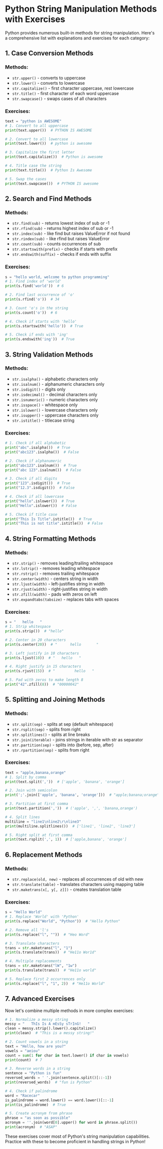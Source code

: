 # Python String Manipulation Methods with Exercises

Python provides numerous built-in methods for string manipulation. Here's a comprehensive list with explanations and exercises for each category:

## 1. Case Conversion Methods

### Methods:
- `str.upper()` - converts to uppercase
- `str.lower()` - converts to lowercase
- `str.capitalize()` - first character uppercase, rest lowercase
- `str.title()` - first character of each word uppercase
- `str.swapcase()` - swaps cases of all characters

### Exercises:
```python
text = "python is AWESOME"
# 1. Convert to all uppercase
print(text.upper())  # PYTHON IS AWESOME

# 2. Convert to all lowercase
print(text.lower())  # python is awesome

# 3. Capitalize the first letter
print(text.capitalize())  # Python is awesome

# 4. Title case the string
print(text.title())  # Python Is Awesome

# 5. Swap the cases
print(text.swapcase())  # PYTHON IS awesome
```

## 2. Search and Find Methods

### Methods:
- `str.find(sub)` - returns lowest index of sub or -1
- `str.rfind(sub)` - returns highest index of sub or -1
- `str.index(sub)` - like find but raises ValueError if not found
- `str.rindex(sub)` - like rfind but raises ValueError
- `str.count(sub)` - counts occurrences of sub
- `str.startswith(prefix)` - checks if starts with prefix
- `str.endswith(suffix)` - checks if ends with suffix

### Exercises:
```python
s = "hello world, welcome to python programming"
# 1. Find index of 'world'
print(s.find('world'))  # 6

# 2. Find last occurrence of 'o'
print(s.rfind('o'))  # 34

# 3. Count 'o's in the string
print(s.count('o'))  # 6

# 4. Check if starts with 'hello'
print(s.startswith('hello'))  # True

# 5. Check if ends with 'ing'
print(s.endswith('ing'))  # True
```

## 3. String Validation Methods

### Methods:
- `str.isalpha()` - alphabetic characters only
- `str.isalnum()` - alphanumeric characters only
- `str.isdigit()` - digits only
- `str.isdecimal()` - decimal characters only
- `str.isnumeric()` - numeric characters only
- `str.isspace()` - whitespace only
- `str.islower()` - lowercase characters only
- `str.isupper()` - uppercase characters only
- `str.istitle()` - titlecase string

### Exercises:
```python
# 1. Check if all alphabetic
print("abc".isalpha())  # True
print("abc123".isalpha())  # False

# 2. Check if alphanumeric
print("abc123".isalnum())  # True
print("abc 123".isalnum())  # False

# 3. Check if all digits
print("123".isdigit())  # True
print("12.3".isdigit())  # False

# 4. Check if all lowercase
print("hello".islower())  # True
print("Hello".islower())  # False

# 5. Check if title case
print("This Is Title".istitle())  # True
print("This is not title".istitle())  # False
```

## 4. String Formatting Methods

### Methods:
- `str.strip()` - removes leading/trailing whitespace
- `str.lstrip()` - removes leading whitespace
- `str.rstrip()` - removes trailing whitespace
- `str.center(width)` - centers string in width
- `str.ljust(width)` - left-justifies string in width
- `str.rjust(width)` - right-justifies string in width
- `str.zfill(width)` - pads with zeros on left
- `str.expandtabs(tabsize)` - replaces tabs with spaces

### Exercises:
```python
s = "   hello   "
# 1. Strip whitespace
print(s.strip())  # "hello"

# 2. Center in 20 characters
print(s.center(20))  # "      hello       "

# 3. Left justify in 10 characters
print(s.ljust(10))  # "   hello   "

# 4. Right justify in 15 characters
print(s.rjust(15))  # "         hello   "

# 5. Pad with zeros to make length 8
print("42".zfill(8))  # "00000042"
```

## 5. Splitting and Joining Methods

### Methods:
- `str.split(sep)` - splits at sep (default whitespace)
- `str.rsplit(sep)` - splits from right
- `str.splitlines()` - splits at line breaks
- `str.join(iterable)` - joins strings in iterable with str as separator
- `str.partition(sep)` - splits into (before, sep, after)
- `str.rpartition(sep)` - splits from right

### Exercises:
```python
text = "apple,banana,orange"
# 1. Split by comma
print(text.split(','))  # ['apple', 'banana', 'orange']

# 2. Join with semicolon
print(';'.join(['apple', 'banana', 'orange']))  # "apple;banana;orange"

# 3. Partition at first comma
print(text.partition(','))  # ('apple', ',', 'banana,orange')

# 4. Split lines
multiline = "line1\nline2\r\nline3"
print(multiline.splitlines())  # ['line1', 'line2', 'line3']

# 5. Right split at first comma
print(text.rsplit(',', 1))  # ['apple,banana', 'orange']
```

## 6. Replacement Methods

### Methods:
- `str.replace(old, new)` - replaces all occurrences of old with new
- `str.translate(table)` - translates characters using mapping table
- `str.maketrans(x[, y[, z]])` - creates translation table

### Exercises:
```python
s = "Hello World"
# 1. Replace 'World' with 'Python'
print(s.replace("World", "Python"))  # "Hello Python"

# 2. Remove all 'l's
print(s.replace("l", ""))  # "Heo Word"

# 3. Translate characters
trans = str.maketrans("l", "1")
print(s.translate(trans))  # "He11o Wor1d"

# 4. Multiple replacements
trans = str.maketrans("lW", "1w")
print(s.translate(trans))  # "He11o world"

# 5. Replace first 2 occurrences only
print(s.replace("l", "1", 2))  # "He11o World"
```

## 7. Advanced Exercises

Now let's combine multiple methods in more complex exercises:

```python
# 1. Normalize a messy string
messy = "   ThIs Is A mEsSy sTrInG!   "
clean = messy.strip().lower().capitalize()
print(clean)  # "This is a messy string!"

# 2. Count vowels in a string
text = "Hello, how are you?"
vowels = "aeiou"
count = sum(1 for char in text.lower() if char in vowels)
print(count)  # 7

# 3. Reverse words in a string
sentence = "Python is fun"
reversed_words = ' '.join(sentence.split()[::-1])
print(reversed_words)  # "fun is Python"

# 4. Check if palindrome
word = "Racecar"
is_palindrome = word.lower() == word.lower()[::-1]
print(is_palindrome)  # True

# 5. Create acronym from phrase
phrase = "as soon as possible"
acronym = ''.join(word[0].upper() for word in phrase.split())
print(acronym)  # "ASAP"
```

These exercises cover most of Python's string manipulation capabilities. Practice with these to become proficient in handling strings in Python!
